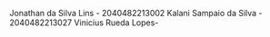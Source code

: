Jonathan da Silva Lins - 2040482213002
Kalani Sampaio da Silva - 2040482213027
Vinicius Rueda Lopes-